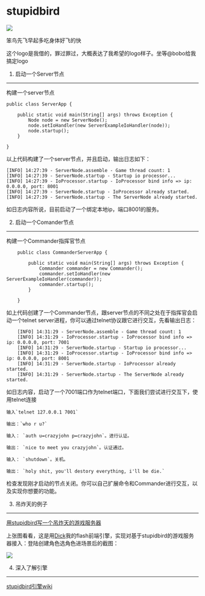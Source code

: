 # stupidbird

![](http://i.imgur.com/T6rMWW8.jpg)

笨鸟先飞早起多吃身体好飞的快

这个logo是我借的，罪过罪过，大概表达了我希望的logo样子。坐等@bobo给我搞定logo

1. 启动一个Server节点
----------
 构建一个server节点

	public class ServerApp {
	
		public static void main(String[] args) throws Exception {
			Node node = new ServerNode();
			node.setIoHandler(new ServerExampleIoHandler(node));
			node.startup();
		}
	
	}

以上代码构建了一个server节点，并且启动，输出日志如下：

	[INFO] 14:27:39 - ServerNode.assemble - Game thread count: 1
	[INFO] 14:27:39 - ServerNode.startup - Startup io processor...
	[INFO] 14:27:39 - IoProcessor.startup - IoProcessor bind info => ip: 0.0.0.0, port: 8001
	[INFO] 14:27:39 - ServerNode.startup - IoProcessor already started.
	[INFO] 14:27:39 - ServerNode.startup - The ServerNode already started.

如日志内容所说，目前启动了一个绑定本地ip，端口8001的服务。

2. 启动一个Comander节点
----------
构建一个Commander指挥官节点

		public class CommanderServerApp {
		
			public static void main(String[] args) throws Exception {
				Commander commander = new Commander();
				commander.setIoHandler(new ServerExampleIoHandler(commander));
				commander.startup();
			}
		
		}

如上代码创建了一个Commander节点，跟server节点的不同之处在于指挥官会启动一个telnet server进程，你可以通过telnet协议跟它进行交互，先看输出日志：

		[INFO] 14:31:29 - ServerNode.assemble - Game thread count: 1
		[INFO] 14:31:29 - IoProcessor.startup - IoProcessor bind info => ip: 0.0.0.0, port: 7001
		[INFO] 14:31:29 - ServerNode.startup - Startup io processor...
		[INFO] 14:31:29 - IoProcessor.startup - IoProcessor bind info => ip: 0.0.0.0, port: 8001
		[INFO] 14:31:29 - ServerNode.startup - IoProcessor already started.
		[INFO] 14:31:29 - ServerNode.startup - The ServerNode already started.

如日志内容，启动了一个7001端口作为telnet端口，下面我们尝试进行交互下，使用telnet连接

	输入`telnet 127.0.0.1 7001`

	输出：`who r u?`

	输入： `auth u=crazyjohn p=crazyjohn`。进行认证。
	
	输出： `nice to meet you crazyjohn`。认证通过。

	输入： `shutdown`。关机。

	输出： `holy shit, you'll destory everything, i'll be die.`

检查发现刚才启动的节点关闭。你可以自己扩展命令和Commander进行交互，以及实现你想要的功能。

	

3. 吊炸天的例子
----------
[用stupidbird写一个吊炸天的游戏服务器](https://github.com/crazyjohn/stupidbird/wiki/GameServer)

上张图看看，这是用[Dick](https://github.com/crazyjohn/Dick)我的flash前端引擎，实现对基于stupidbird的游戏服务器接入：登陆创建角色选角色进场景后的截图：

![](http://i.imgur.com/daOhfhL.jpg)


4. 深入了解引擎
----------
[stupidbird引擎wiki](https://github.com/crazyjohn/stupidbird/wiki)
